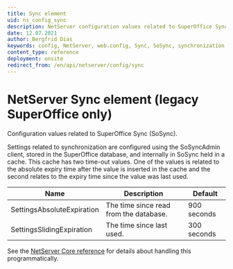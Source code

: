```yaml
---
title: Sync element
uid: ns_config_sync
description: NetServer configuration values related to SuperOffice Sync (SoSync).
date: 12.07.2021
author: Bergfrid Dias
keywords: config, NetServer, web.config, Sync, SoSync, synchronization, SoSyncAdmin, SettingsAbsoluteExpiration, SettingsSlidingExpiration
content_type: reference
deployment: onsite
redirect_from: /en/api/netserver/config/sync
---
```


# NetServer Sync element (legacy SuperOffice only)

Configuration values related to SuperOffice Sync (SoSync).

Settings related to synchronization are configured using the SoSyncAdmin client, stored in the SuperOffice database, and internally in SoSync held in a cache. This cache has two time-out values. One of the values is related to the absolute expiry time after the value is inserted in the cache and the second relates to the expiry time since the value was last used.

| Name | Description | Default |
|---|---|---|
| SettingsAbsoluteExpiration | The time since read from the database. | 900 seconds |
| SettingsSlidingExpiration | The time since last used. | 300 seconds |

See the [NetServer Core reference][1] for details about handling this programmatically.

<!-- Referenced links -->
[1]: <xref:SuperOffice.Configuration.ConfigFile.Sync>
